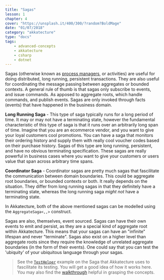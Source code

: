 ```yaml
---
title: "Sagas"
lesson: 1
chapter: 4
cover: "https://unsplash.it/400/300/?random?BoldMage"
date: "01/07/2018"
category: "akkatecture"
type: "docs"
tags:
    - advanced-concepts
    - akkatecture
    - csharp
    - dotnet
---
```

Sagas (otherwise known as [process managers](https://msdn.microsoft.com/en-us/library/jj591569.aspx), or activities) are useful for doing distributed, long running, persistent transactions. They are also useful for coordinating the message passing between aggregates or bounded contexts. A general rule of thumb is that sagas only subscribe to events, and issue commands. As apposed to aggregate roots, which handle commands, and publish events. Sagas are only invoked through facts (events) that have happened in the business domain.

**Long Running Saga** - This type of saga typically runs for a long period of time. It may or may not have a terminating state, however the fundamental characteristic of this type of saga is that it runs over an arbitrarily long span of time. Imagine that you are an ecommerce vendor, and you want to give your loyal customers cool promotions. You can have a saga that monitors their ordering history and supply them with really cool voucher codes based on their purchase history. Sagas of this type are long running, persistent, and have no obvious terminating specification. These sagas are really powerful in business cases where you want to give your customers or users value that span across arbitrary time spans.

**Coordinator Saga** - Coordinator sagas are pretty much sagas that fascilitate the communication between domain boundaries. This could be aggregate root boundaries, or bounded contexts or both. It really depends on the situation. They differ from long running sagas in that they definitely have a terminating state, whereas the long running saga *might not* have a terminating state.

In Akkatecture, both of the above mentioned sagas can be modelled using the `AggregateSaga<,,>` construct.

Sagas are also, themselves, event sourced. Sagas can have their own events to emit and persist, as they are a special kind of aggregate root within Akkatecture. This means that your sagas can have an "infinite" lifespan and never "terminate". Sagas also exist on a higher level than aggregate roots since they require the knowledge of unrelated aggregate boundaries (in the form of their events). One could say that you can test the 'ubiquity' of your ubiquitous language through your sagas. 

> See the [`TestHelper`](https://github.com/Lutando/Akkatecture/tree/master/test/Akkatecture.TestHelpers/Aggregates/Sagas) example on the Saga that Akkatecture uses to fascilitate its testing. You will get a good idea of how it works here. You may also find the [walkthrough](/docs/walkthrough-introduction) helpful in grasping the concepts.